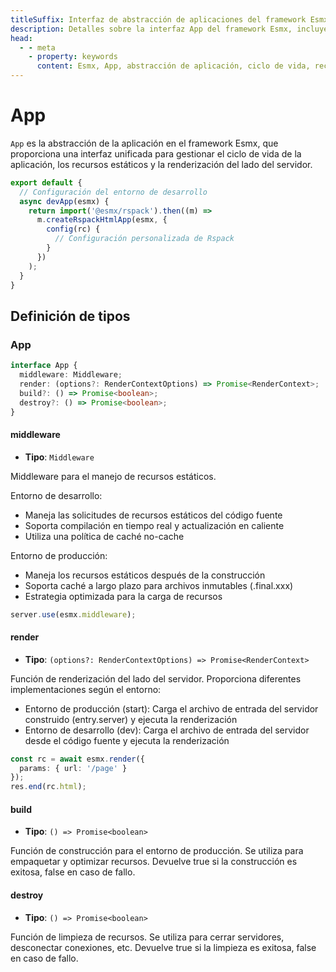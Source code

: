 ```yaml
---
titleSuffix: Interfaz de abstracción de aplicaciones del framework Esmx
description: Detalles sobre la interfaz App del framework Esmx, incluyendo la gestión del ciclo de vida de la aplicación, el manejo de recursos estáticos y la renderización del lado del servidor, para ayudar a los desarrolladores a comprender y utilizar las funciones principales de la aplicación.
head:
  - - meta
    - property: keywords
      content: Esmx, App, abstracción de aplicación, ciclo de vida, recursos estáticos, renderización del lado del servidor, API
---
```


# App

`App` es la abstracción de la aplicación en el framework Esmx, que proporciona una interfaz unificada para gestionar el ciclo de vida de la aplicación, los recursos estáticos y la renderización del lado del servidor.

```ts title="entry.node.ts"
export default {
  // Configuración del entorno de desarrollo
  async devApp(esmx) {
    return import('@esmx/rspack').then((m) =>
      m.createRspackHtmlApp(esmx, {
        config(rc) {
          // Configuración personalizada de Rspack
        }
      })
    );
  }
}
```

## Definición de tipos
### App

```ts
interface App {
  middleware: Middleware;
  render: (options?: RenderContextOptions) => Promise<RenderContext>;
  build?: () => Promise<boolean>;
  destroy?: () => Promise<boolean>;
}
```

#### middleware

- **Tipo**: `Middleware`

Middleware para el manejo de recursos estáticos.

Entorno de desarrollo:
- Maneja las solicitudes de recursos estáticos del código fuente
- Soporta compilación en tiempo real y actualización en caliente
- Utiliza una política de caché no-cache

Entorno de producción:
- Maneja los recursos estáticos después de la construcción
- Soporta caché a largo plazo para archivos inmutables (.final.xxx)
- Estrategia optimizada para la carga de recursos

```ts
server.use(esmx.middleware);
```

#### render

- **Tipo**: `(options?: RenderContextOptions) => Promise<RenderContext>`

Función de renderización del lado del servidor. Proporciona diferentes implementaciones según el entorno:
- Entorno de producción (start): Carga el archivo de entrada del servidor construido (entry.server) y ejecuta la renderización
- Entorno de desarrollo (dev): Carga el archivo de entrada del servidor desde el código fuente y ejecuta la renderización

```ts
const rc = await esmx.render({
  params: { url: '/page' }
});
res.end(rc.html);
```

#### build

- **Tipo**: `() => Promise<boolean>`

Función de construcción para el entorno de producción. Se utiliza para empaquetar y optimizar recursos. Devuelve true si la construcción es exitosa, false en caso de fallo.

#### destroy

- **Tipo**: `() => Promise<boolean>`

Función de limpieza de recursos. Se utiliza para cerrar servidores, desconectar conexiones, etc. Devuelve true si la limpieza es exitosa, false en caso de fallo.
```